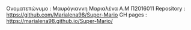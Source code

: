 Ονοματεπώνυμο : Μαυρόγιαννη Μαριαλένα
Α.Μ Π2016011
Repository : https://github.com/Marialena98/Super-Mario
GH pages : https://marialena98.github.io/Super-Mario/
